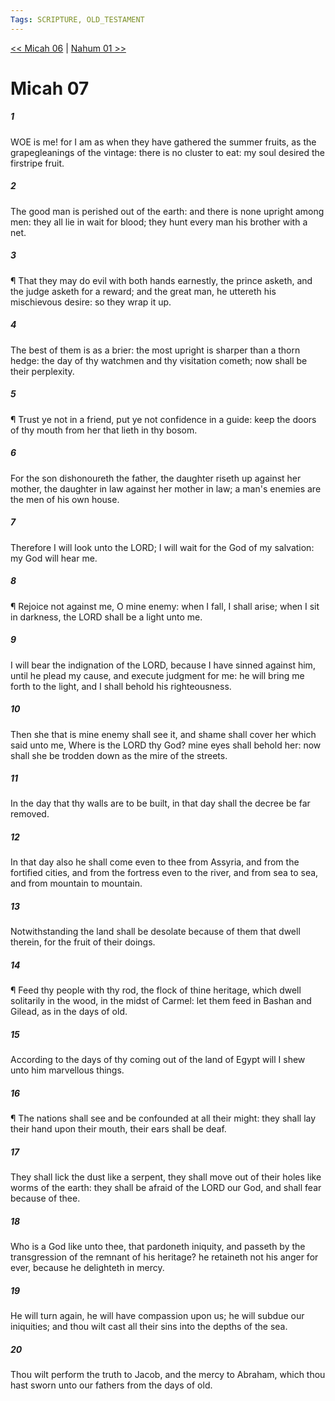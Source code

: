 ```yaml
---
Tags: SCRIPTURE, OLD_TESTAMENT
---
```


[<< Micah 06](OLD_TESTAMENT/33_Micah/Micah_06.md) | [Nahum 01 >>](OLD_TESTAMENT/34_Nahum/Nahum_01.md)

# Micah 07

##### 1

WOE is me! for I am as when they have gathered the summer fruits, as the grapegleanings of the vintage: there is no cluster to eat: my soul desired the firstripe fruit.

##### 2

The good man is perished out of the earth: and there is none upright among men: they all lie in wait for blood; they hunt every man his brother with a net.

##### 3

¶ That they may do evil with both hands earnestly, the prince asketh, and the judge asketh for a reward; and the great man, he uttereth his mischievous desire: so they wrap it up.

##### 4

The best of them is as a brier: the most upright is sharper than a thorn hedge: the day of thy watchmen and thy visitation cometh; now shall be their perplexity.

##### 5

¶ Trust ye not in a friend, put ye not confidence in a guide: keep the doors of thy mouth from her that lieth in thy bosom.

##### 6

For the son dishonoureth the father, the daughter riseth up against her mother, the daughter in law against her mother in law; a man's enemies are the men of his own house.

##### 7

Therefore I will look unto the LORD; I will wait for the God of my salvation: my God will hear me.

##### 8

¶ Rejoice not against me, O mine enemy: when I fall, I shall arise; when I sit in darkness, the LORD shall be a light unto me.

##### 9

I will bear the indignation of the LORD, because I have sinned against him, until he plead my cause, and execute judgment for me: he will bring me forth to the light, and I shall behold his righteousness.

##### 10

Then she that is mine enemy shall see it, and shame shall cover her which said unto me, Where is the LORD thy God? mine eyes shall behold her: now shall she be trodden down as the mire of the streets.

##### 11

In the day that thy walls are to be built, in that day shall the decree be far removed.

##### 12

In that day also he shall come even to thee from Assyria, and from the fortified cities, and from the fortress even to the river, and from sea to sea, and from mountain to mountain.

##### 13

Notwithstanding the land shall be desolate because of them that dwell therein, for the fruit of their doings.

##### 14

¶ Feed thy people with thy rod, the flock of thine heritage, which dwell solitarily in the wood, in the midst of Carmel: let them feed in Bashan and Gilead, as in the days of old.

##### 15

According to the days of thy coming out of the land of Egypt will I shew unto him marvellous things.

##### 16

¶ The nations shall see and be confounded at all their might: they shall lay their hand upon their mouth, their ears shall be deaf.

##### 17

They shall lick the dust like a serpent, they shall move out of their holes like worms of the earth: they shall be afraid of the LORD our God, and shall fear because of thee.

##### 18

Who is a God like unto thee, that pardoneth iniquity, and passeth by the transgression of the remnant of his heritage? he retaineth not his anger for ever, because he delighteth in mercy.

##### 19

He will turn again, he will have compassion upon us; he will subdue our iniquities; and thou wilt cast all their sins into the depths of the sea.

##### 20

Thou wilt perform the truth to Jacob, and the mercy to Abraham, which thou hast sworn unto our fathers from the days of old.
